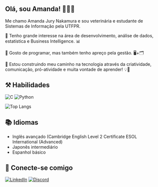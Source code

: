 
## Olá, sou Amanda! 👩🏻‍💻   
Me chamo Amanda Jury Nakamura e sou veterinária e estudante de Sistemas de Informação pela UTFPR. 

 🔹 Tenho grande interesse na área de desenvolvimento, análise de dados, estatística e Business Intelligence. 📊

🔹 Gosto de programar, mas também tenho apreço pela gestão. 🖥️+🗂️

🔹 Estou construindo meu caminho na tecnologia através da criatividade, comunicação, pró-atividade e muita vontade de aprender! 💡🧠


## ⚒️ Habilidades 
![C](https://img.shields.io/badge/C-000?style=for-the-badge&logo=c) 
![Python](https://img.shields.io/badge/Python-000?style=for-the-badge&logo=python)

![Top Langs](https://github-readme-stats-git-masterrstaa-rickstaa.vercel.app/api/top-langs/?username=AJNkamura&bg_color=000&border_color=30A3DC&title_color=E94D5F&text_color=FFF)




## 📚 Idiomas
- Inglês avançado (Cambridge English Level 2 Certificate ESOL International (Advanced)
- Japonês intermediário
- Espanhol básico

## 📲 Conecte-se comigo
[![LinkedIn](https://img.shields.io/badge/LinkedIn-000?style=for-the-badge&logo=linkedin&logoColor=0E76A8)](https://www.linkedin.com/in/ajnkamura/) 
[![Discord](https://img.shields.io/badge/Discord-000?style=for-the-badge&logo=discord)](https://www.discord.com/in/aj_nkamura/)

